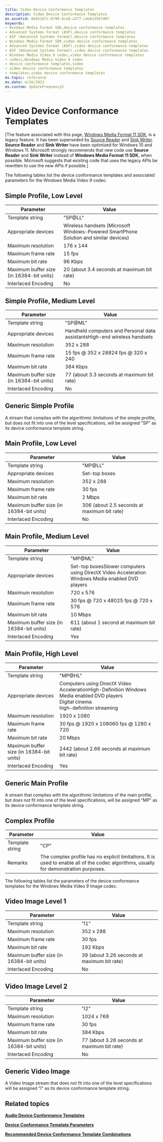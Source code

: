 ```yaml
---
title: Video Device Conformance Templates
description: Video Device Conformance Templates
ms.assetid: 0a91167c-8799-4ce8-a377-c4e613567d0f
keywords:
- Windows Media Format SDK,device conformance templates
- Advanced Systems Format (ASF),device conformance templates
- ASF (Advanced Systems Format),device conformance templates
- Windows Media Format SDK,video device conformance templates
- Advanced Systems Format (ASF),video device conformance templates
- ASF (Advanced Systems Format),video device conformance templates
- Windows Media Video 9 codec,video device conformance templates
- codecs,Windows Media Video 9 codec
- device conformance templates,video
- video device conformance templates
- templates,video device conformance templates
ms.topic: reference
ms.date: 4/26/2023
ms.custom: UpdateFrequency5
---
```


# Video Device Conformance Templates

\[The feature associated with this page, [Windows Media Format 11 SDK](/windows/win32/wmformat/windows-media-format-11-sdk), is a legacy feature. It has been superseded by [Source Reader](/windows/win32/medfound/source-reader) and [Sink Writer](/windows/win32/medfound/sink-writer). **Source Reader** and **Sink Writer** have been optimized for Windows 10 and Windows 11. Microsoft strongly recommends that new code use **Source Reader** and **Sink Writer** instead of **Windows Media Format 11 SDK**, when possible. Microsoft suggests that existing code that uses the legacy APIs be rewritten to use the new APIs if possible.\]

The following tables list the device conformance templates and associated parameters for the Windows Media Video 9 codec.

## Simple Profile, Low Level



| Parameter                                | Value                                                                                 |
|------------------------------------------|---------------------------------------------------------------------------------------|
| Template string                          | "SP@LL"                                                                               |
| Appropriate devices                      | Wireless handsets (Microsoft Windows-Powered SmartPhone Solution and similar devices) |
| Maximum resolution                       | 176 x 144                                                                             |
| Maximum frame rate                       | 15 fps                                                                                |
| Maximum bit rate                         | 96 Kbps                                                                               |
| Maximum buffer size (in 16384-bit units) | 20 (about 3.4 seconds at maximum bit rate)                                            |
| Interlaced Encoding                      | No                                                                                    |



 

## Simple Profile, Medium Level



| Parameter                                | Value                                                                                |
|------------------------------------------|--------------------------------------------------------------------------------------|
| Template string                          | "SP@ML"                                                                              |
| Appropriate devices                      | Handheld computers and Personal data assistantsHigh-end wireless handsets<br/> |
| Maximum resolution                       | 352 x 288                                                                            |
| Maximum frame rate                       | 15 fps @ 352 x 28824 fps @ 320 x 240<br/>                                      |
| Maximum bit rate                         | 384 Kbps                                                                             |
| Maximum buffer size (in 16384-bit units) | 77 (about 3.3 seconds at maximum bit rate)                                           |
| Interlaced Encoding                      | No                                                                                   |



 

## Generic Simple Profile

A stream that complies with the algorithmic limitations of the simple profile, but does not fit into one of the level specifications, will be assigned "SP" as its device conformance template string.

## Main Profile, Low Level



| Parameter                                | Value                                       |
|------------------------------------------|---------------------------------------------|
| Template string                          | "MP@LL"                                     |
| Appropriate devices                      | Set-top boxes                               |
| Maximum resolution                       | 352 x 288                                   |
| Maximum frame rate                       | 30 fps                                      |
| Maximum bit rate                         | 2 Mbps                                      |
| Maximum buffer size (in 16384-bit units) | 306 (about 2.5 seconds at maximum bit rate) |
| Interlaced Encoding                      | No                                          |



 

## Main Profile, Medium Level



| Parameter                                | Value                                                                                                                  |
|------------------------------------------|------------------------------------------------------------------------------------------------------------------------|
| Template string                          | "MP@ML"                                                                                                                |
| Appropriate devices                      | Set-top boxesSlower computers using DirectX Video Acceleration<br/> Windows Media enabled DVD players<br/> |
| Maximum resolution                       | 720 x 576                                                                                                              |
| Maximum frame rate                       | 30 fps @ 720 x 48025 fps @ 720 x 576<br/>                                                                        |
| Maximum bit rate                         | 10 Mbps                                                                                                                |
| Maximum buffer size (in 16384-bit units) | 611 (about 1 second at maximum bit rate)                                                                               |
| Interlaced Encoding                      | Yes                                                                                                                    |



 

## Main Profile, High Level



| Parameter                                | Value                                                                                                                                                                 |
|------------------------------------------|-----------------------------------------------------------------------------------------------------------------------------------------------------------------------|
| Template string                          | "MP@HL"                                                                                                                                                               |
| Appropriate devices                      | Computers using DirectX Video AccelerationHigh-Definition Windows Media enabled DVD players<br/> Digital cinema<br/> high-definition streaming<br/> |
| Maximum resolution                       | 1920 x 1080                                                                                                                                                           |
| Maximum frame rate                       | 30 fps @ 1920 x 108060 fps @ 1280 x 720<br/>                                                                                                                    |
| Maximum bit rate                         | 20 Mbps                                                                                                                                                               |
| Maximum buffer size (in 16384-bit units) | 2442 (about 2.66 seconds at maximum bit rate)                                                                                                                         |
| Interlaced Encoding                      | Yes                                                                                                                                                                   |



 

## Generic Main Profile

A stream that complies with the algorithmic limitations of the main profile, but does not fit into one of the level specifications, will be assigned "MP" as its device conformance template string.

## Complex Profile



| Parameter       | Value                                                                                                                                  |
|-----------------|----------------------------------------------------------------------------------------------------------------------------------------|
| Template string | "CP"                                                                                                                                   |
| Remarks         | The complex profile has no explicit limitations. It is used to enable all of the codec algorithms, usually for demonstration purposes. |



 

The following tables list the parameters of the device conformance templates for the Windows Media Video 9 Image codec.

## Video Image Level 1



| Parameter                                | Value                                       |
|------------------------------------------|---------------------------------------------|
| Template string                          | "I1"                                        |
| Maximum resolution                       | 352 x 288                                   |
| Maximum frame rate                       | 30 fps                                      |
| Maximum bit rate                         | 192 Kbps                                    |
| Maximum buffer size (in 16384-bit units) | 39 (about 3.26 seconds at maximum bit rate) |
| Interlaced Encoding                      | No                                          |



 

## Video Image Level 2



| Parameter                                | Value                                       |
|------------------------------------------|---------------------------------------------|
| Template string                          | "I2"                                        |
| Maximum resolution                       | 1024 x 768                                  |
| Maximum frame rate                       | 30 fps                                      |
| Maximum bit rate                         | 384 Kbps                                    |
| Maximum buffer size (in 16384-bit units) | 77 (about 3.26 seconds at maximum bit rate) |
| Interlaced Encoding                      | No                                          |



 

## Generic Video Image

A Video Image stream that does not fit into one of the level specifications will be assigned "I" as its device conformance template string.

## Related topics

<dl> <dt>

[**Audio Device Conformance Templates**](audio-device-conformance-templates.md)
</dt> <dt>

[**Device Conformance Template Parameters**](device-conformance-template-parameters.md)
</dt> <dt>

[**Recommended Device Conformance Template Combinations**](recommended-device-conformance-template-combinations.md)
</dt> </dl>

 

 





